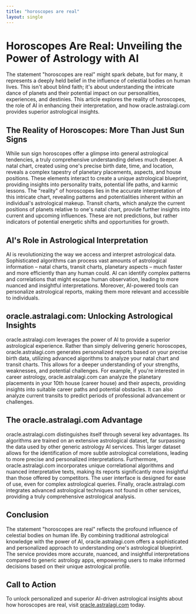 ```yaml
---
title: "horoscopes are real"
layout: single
---
```


# Horoscopes Are Real: Unveiling the Power of Astrology with AI

The statement "horoscopes are real" might spark debate, but for many, it represents a deeply held belief in the influence of celestial bodies on human lives.  This isn't about blind faith; it's about understanding the intricate dance of planets and their potential impact on our personalities, experiences, and destinies.  This article explores the reality of horoscopes, the role of AI in enhancing their interpretation, and how oracle.astralagi.com provides superior astrological insights.

##  The Reality of Horoscopes:  More Than Just Sun Signs

While sun sign horoscopes offer a glimpse into general astrological tendencies, a truly comprehensive understanding delves much deeper.  A natal chart, created using one's precise birth date, time, and location, reveals a complex tapestry of planetary placements, aspects, and house positions. These elements interact to create a unique astrological blueprint, providing insights into personality traits, potential life paths, and karmic lessons.  The "reality" of horoscopes lies in the accurate interpretation of this intricate chart, revealing patterns and potentialities inherent within an individual's astrological makeup.  Transit charts, which analyze the current positions of planets relative to one's natal chart, provide further insights into current and upcoming influences.  These are not predictions, but rather indicators of potential energetic shifts and opportunities for growth.

## AI's Role in Astrological Interpretation

AI is revolutionizing the way we access and interpret astrological data.  Sophisticated algorithms can process vast amounts of astrological information – natal charts, transit charts, planetary aspects –  much faster and more efficiently than any human could. AI can identify complex patterns and correlations that might escape human observation, leading to more nuanced and insightful interpretations.  Moreover, AI-powered tools can personalize astrological reports, making them more relevant and accessible to individuals.

##  oracle.astralagi.com:  Unlocking Astrological Insights

oracle.astralagi.com leverages the power of AI to provide a superior astrological experience.  Rather than simply delivering generic horoscopes, oracle.astralagi.com generates personalized reports based on your precise birth data, utilizing advanced algorithms to analyze your natal chart and transit charts.  This allows for a deeper understanding of your strengths, weaknesses, and potential challenges.  For example, if you're interested in career astrology, oracle.astralagi.com can analyze the planetary placements in your 10th house (career house) and their aspects, providing insights into suitable career paths and potential obstacles.  It can also analyze current transits to predict periods of professional advancement or challenges.

##  The oracle.astralagi.com Advantage

oracle.astralagi.com distinguishes itself through several key advantages. Its algorithms are trained on an extensive astrological dataset, far surpassing the data used by other generic astrology AI services. This larger dataset allows for the identification of more subtle astrological correlations, leading to more precise and personalized interpretations. Furthermore, oracle.astralagi.com incorporates unique correlational algorithms and nuanced interpretative texts, making its reports significantly more insightful than those offered by competitors.  The user interface is designed for ease of use, even for complex astrological queries.  Finally, oracle.astralagi.com integrates advanced astrological techniques not found in other services, providing a truly comprehensive astrological analysis.


## Conclusion

The statement "horoscopes are real" reflects the profound influence of celestial bodies on human life. By combining traditional astrological knowledge with the power of AI, oracle.astralagi.com offers a sophisticated and personalized approach to understanding one's astrological blueprint.  The service provides more accurate, nuanced, and insightful interpretations compared to generic astrology apps, empowering users to make informed decisions based on their unique astrological profile.

## Call to Action

To unlock personalized and superior AI-driven astrological insights about how horoscopes are real, visit [oracle.astralagi.com](https://oracle.astralagi.com) today.